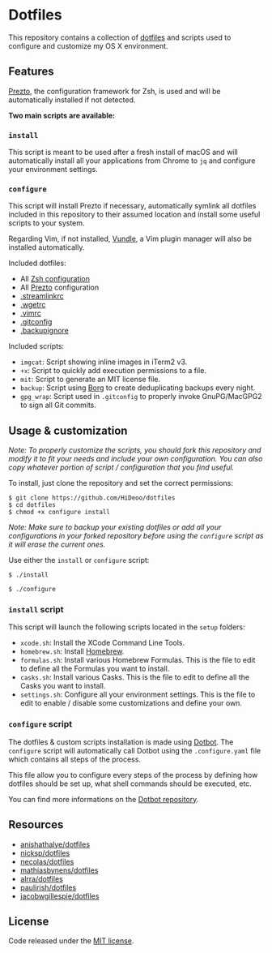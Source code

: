 # Dotfiles

This repository contains a collection of [dotfiles](https://dotfiles.github.io/) and scripts used to configure and customize my OS X environment.

## Features

[Prezto](https://github.com/sorin-ionescu/prezto), the configuration framework for Zsh, is used and will be automatically installed if not detected.

**Two main scripts are available:**

### `install`

This script is meant to be used after a fresh install of macOS and will automatically install all your applications from Chrome to `jq` and configure your environment settings.

### `configure`

This script will install Prezto if necessary, automatically symlink all dotfiles included in this repository to their assumed location and install some useful scripts to your system.

Regarding Vim, if not installed, [Vundle](https://github.com/VundleVim/Vundle.vim), a Vim plugin manager will also be installed automatically.

Included dotfiles:

  * All [Zsh configuration](http://zsh.sourceforge.net/Intro/intro_3.html#SEC3)
  * All [Prezto](https://github.com/sorin-ionescu/prezto) configuration
  * [.streamlinkrc](https://streamlink.github.io/cli.html#cli-streamlinkrc)
  * [.wgetrc](https://www.gnu.org/software/wget/manual/html_node/Wgetrc-Commands.html)
  * [.vimrc](http://www.vim.org/docs.php)
  * [.gitconfig](https://git-scm.com/docs/git-config)
  * [.backupignore](https://borgbackup.readthedocs.io/en/stable/usage/help.html?highlight=fnmatch#borg-help-patterns)

Included scripts:

  * `imgcat`: Script showing inline images in iTerm2 v3.
  * `+x`: Script to quickly add execution permissions to a file.
  * `mit`: Script to generate an MIT license file.
  * `backup`: Script using [Borg](https://borgbackup.readthedocs.io/) to create deduplicating backups every night.
  * `gpg_wrap`: Script used in `.gitconfig` to properly invoke GnuPG/MacGPG2 to sign all Git commits.

## Usage & customization

*Note: To properly customize the scripts, you should fork this repository and modify it to fit your needs and include your own configuration. You can also copy whatever portion of script / configuration that you find useful.*

To install, just clone the repository and set the correct permissions:

```console
$ git clone https://github.com/HiDeoo/dotfiles
$ cd dotfiles
$ chmod +x configure install
```

*Note: Make sure to backup your existing dotfiles or add all your configurations in your forked repository before using the `configure` script as it will erase the current ones.*

Use either the `install` or `configure` script:

```console
$ ./install
```

```console
$ ./configure
```

### `install` script

This script will launch the following scripts located in the `setup` folders:

- `xcode.sh`: Install the XCode Command Line Tools.
- `homebrew.sh`: Install [Homebrew](https://brew.sh/).
- `formulas.sh`: Install various Homebrew Formulas. This is the file to edit to define all the Formulas you want to install.
- `casks.sh`: Install various Casks. This is the file to edit to define all the Casks you want to install.
- `settings.sh`: Configure all your environment settings. This is the file to edit to enable / disable some customizations and define your own.

### `configure` script

The dotfiles & custom scripts installation is made using [Dotbot](https://github.com/anishathalye/dotbot). The `configure` script will automatically call Dotbot using the `.configure.yaml` file which contains all steps of the process.

This file allow you to configure every steps of the process by defining how dotfiles should be set up, what shell commands should be executed, etc.

You can find more informations on the [Dotbot repository](https://github.com/anishathalye/dotbot).

## Resources

* [anishathalye/dotfiles](https://github.com/anishathalye/dotfiles)
* [nicksp/dotfiles](https://github.com/nicksp/dotfiles)
* [necolas/dotfiles](https://github.com/necolas/dotfiles)
* [mathiasbynens/dotfiles](https://github.com/mathiasbynens/dotfiles)
* [alrra/dotfiles](https://github.com/alrra/dotfiles)
* [paulirish/dotfiles](https://github.com/paulirish/dotfiles)
* [jacobwgillespie/dotfiles](https://github.com/jacobwgillespie/dotfiles)


## License

Code released under the [MIT license](https://github.com/HiDeoo/dotfiles/blob/master/LICENSE.md).
